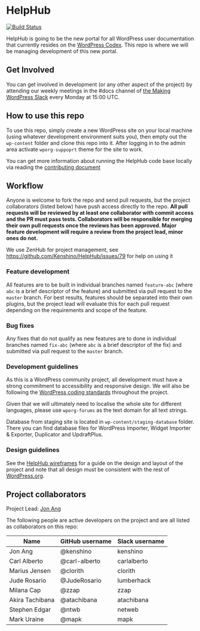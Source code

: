 # HelpHub

[![Build Status](https://travis-ci.com/WordPress/HelpHub.svg?branch=master)](https://travis-ci.com/WordPress/HelpHub)


HelpHub is going to be the new portal for all WordPress user documentation that currently resides on the [WordPress Codex](https://codex.wordpress.org/). This repo is where we will be managing development of this new portal.

## Get Involved

You can get involved in development (or any other aspect of the project) by attending our weekly meetings in the #docs channel of [the Making WordPress Slack](https://make.wordpress.org/chat/) every Monday at 15:00 UTC.

## How to use this repo

To use this repo, simply create a new WordPress site on your local machine (using whatever development environment suits you), then empty out the `wp-content` folder and clone this repo into it. After logging in to the admin area activate `wporg-suppoprt` theme for the site to work.

You can get more information about running the HelpHub code base locally via reading the [contributing document](https://github.com/Kenshino/HelpHub/blob/master/CONTRIBUTING.md)
## Workflow

Anyone is welcome to fork the repo and send pull requests, but the project collaborators (listed below) have push access directly to the repo. **All pull requests will be reviewed by at least one collaborator with commit access and the PR must pass tests. Collaborators will be responsible for merging their own pull requests once the reviews has been approved. Major feature development will require a review from the project lead, minor ones do not.**

We use ZenHub for project management, see https://github.com/Kenshino/HelpHub/issues/79 for help on using it

### Feature development

All features are to be built in individual branches named `feature-abc` (where `abc` is a brief descriptor of the feature) and submitted via pull request to the `master` branch. For best results, features should be separated into their own plugins, but the project lead will evaluate this for each pull request depending on the requirements and scope of the feature.

### Bug fixes

Any fixes that do not qualify as new features are to done in individual branches named `fix-abc` (where `abc` is a brief descriptor of the fix) and submitted via pull request to the `master` branch.

### Development guidelines

As this is a WordPress community project, all development must have a strong commitment to accessibility and responsive design. We will also be following the [WordPress coding standards](https://codex.wordpress.org/WordPress_Coding_Standards) throughout the project.

Given that we will ultimately need to localise the whole site for different languages, please use `wporg-forums` as the text domain for all text strings.

Database from staging site is located in `wp-content/staging-database` folder. There you can find database files for WordPress Importer, Widget Importer & Exporter, Duplicator and UpdraftPlus.

### Design guidelines

See the [HelpHub wireframes](https://wp-commhub.mybalsamiq.com/projects/helphub/grid) for a guide on the design and layout of the project and note that all design must be consistent with the rest of [WordPress.org](https://wordpress.org/).

## Project collaborators

Project Lead: [Jon Ang](https://profiles.wordpress.org/kenshino)

The following people are active developers on the project and are all listed as collaborators on this repo:

| Name                  | GitHub username       | Slack username    |
|-----------------------|-----------------------|-------------------|
| Jon Ang               | @kenshino             | kenshino          |
| Carl Alberto          | @carl-alberto         | carlalberto       |
| Marius Jensen         | @clorith              | clorith           |
| Jude Rosario          | @JudeRosario          | lumberhack        |
| Milana Cap            | @zzap                 | zzap              |
| Akira Tachibana       | @atachibana           | atachibana        |
| Stephen Edgar         | @ntwb                 | netweb            |
| Mark Uraine           | @mapk                 | mapk              |
